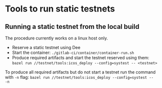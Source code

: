 # Tools to run static testnets

## Running a static testnet from the local build

The procedure currently works on a linux host only.

* Reserve a static testnet using Dee
* Start the container: `./gitlab-ci/container/container-run.sh`
* Produce required artifacts and start the testnet reserved using them: `bazel run //testnet/tools:icos_deploy --config=systest -- <testnet>`

To produce all required artifacts but do not start a testnet run the command with `-n` flag: `bazel run //testnet/tools:icos_deploy --config=systest -- -n`
